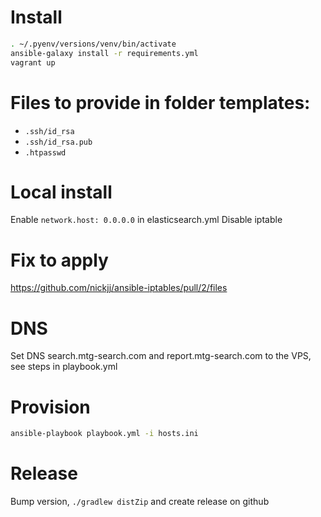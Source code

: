 # Install
```bash
. ~/.pyenv/versions/venv/bin/activate
ansible-galaxy install -r requirements.yml
vagrant up
```

# Files to provide in folder templates:
 - `.ssh/id_rsa`
 - `.ssh/id_rsa.pub`
 - `.htpasswd`

# Local install

Enable `network.host: 0.0.0.0` in elasticsearch.yml
Disable iptable

# Fix to apply
https://github.com/nickjj/ansible-iptables/pull/2/files

# DNS

Set DNS search.mtg-search.com and report.mtg-search.com to the VPS, see steps in playbook.yml

# Provision
```bash
ansible-playbook playbook.yml -i hosts.ini
```

# Release

Bump version, `./gradlew distZip` and create release on github 